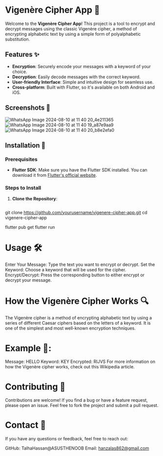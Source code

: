 # Vigenère Cipher App 🔐

Welcome to the **Vigenère Cipher App**! This project is a tool to encrypt and decrypt messages using the classic Vigenère cipher, a method of encrypting alphabetic text by using a simple form of polyalphabetic substitution.

## Features ✨

- **Encryption**: Securely encode your messages with a keyword of your choice.
- **Decryption**: Easily decode messages with the correct keyword.
- **User-friendly Interface**: Simple and intuitive design for seamless use.
- **Cross-platform**: Built with Flutter, so it's available on both Android and iOS.

## Screenshots 📱

![WhatsApp Image 2024-08-10 at 11 40 20_4e211365](https://github.com/user-attachments/assets/02a0c5ee-fee0-49bc-a5f5-8f065693b45c)
![WhatsApp Image 2024-08-10 at 11 40 19_a87e9aa9](https://github.com/user-attachments/assets/d6b90e18-eb38-4656-b095-f549afba774a)
![WhatsApp Image 2024-08-10 at 11 40 20_b8e2efa0](https://github.com/user-attachments/assets/4257bd9a-242c-4d95-aeff-fb79e3954cad)


## Installation 🚀

### Prerequisites

- **Flutter SDK**: Make sure you have the Flutter SDK installed. You can download it from [Flutter's official website](https://flutter.dev/docs/get-started/install).

### Steps to Install

1. **Clone the Repository**:
   ```bash
 git clone https://github.com/yourusername/vigenere-cipher-app.git
 cd vigenere-cipher-app

 flutter pub get
 flutter run
# Usage 🛠️
Enter Your Message: Type the text you want to encrypt or decrypt.
Set the Keyword: Choose a keyword that will be used for the cipher.
Encrypt/Decrypt: Press the corresponding button to either encrypt or decrypt your message.
# How the Vigenère Cipher Works 🔍
The Vigenère cipher is a method of encrypting alphabetic text by using a series of different Caesar ciphers based on the letters of a keyword. It is one of the simplest and most well-known encryption techniques.

# Example 💫:
Message: HELLO
Keyword: KEY
Encrypted: RIJVS
For more information on how the Vigenère cipher works, check out this Wikipedia article.

# Contributing 🤝
Contributions are welcome! If you find a bug or have a feature request, please open an issue. Feel free to fork the project and submit a pull request.

# Contact 📧
If you have any questions or feedback, feel free to reach out:

GitHub: TalhaHassan@ASUSTHENOOB
Email: hanzalas862@gmail.com

